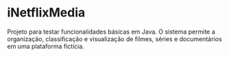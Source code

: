 # iNetflixMedia

Projeto para testar funcionalidades básicas em Java. O sistema permite a organização, classificação e visualização de filmes, séries e documentários em uma plataforma fictícia.
